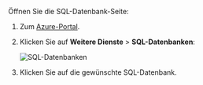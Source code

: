 
Öffnen Sie die SQL-Datenbank-Seite:

1.  Zum [Azure-Portal](https://portal.azure.com).
2.  Klicken Sie auf **Weitere Dienste** > **SQL-Datenbanken**:

    ![SQL-Datenbanken](./media/sql-database-browse-to-database/browse-to-database.png)

3.  Klicken Sie auf die gewünschte SQL-Datenbank.